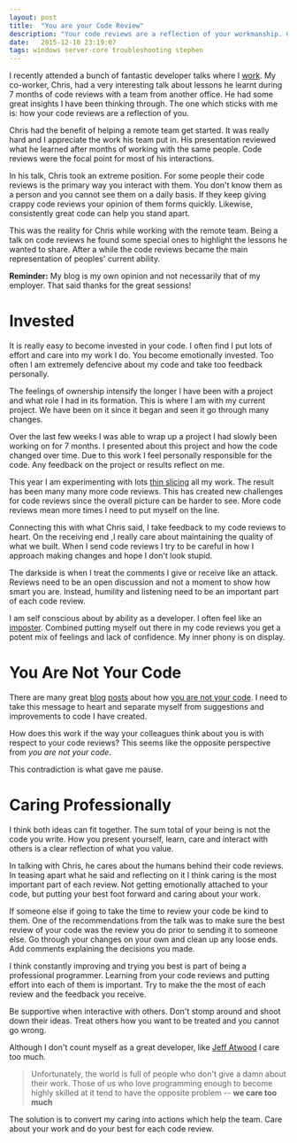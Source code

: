 ```yaml
---
layout: post
title:  "You are your Code Review"
description: "Your code reviews are a reflection of your workmanship. Care about what you do and put your best effort forward."
date:   2015-12-10 23:19:07
tags: windows server-core troubleshooting stephen
---
```


I recently attended a bunch of fantastic developer talks where I [work][d2l].
My co-worker, Chris, had a very interesting talk about lessons he learnt during
7 months of code reviews with a team from another office. He had some great
insights I have been thinking through. The one which sticks with me is: how your
code reviews are a reflection of you.

Chris had the benefit of helping a remote team get started. It was really hard
and I appreciate the work his team put in. His presentation reviewed what he
learned after months of working with the same people. Code reviews were the
focal point for most of his interactions.

In his talk, Chris took an extreme position. For some people their code reviews
is the primary way you interact with them. You don't know them as a person and
you cannot see them on a daily basis. If they keep giving crappy code reviews
your opinion of them forms quickly. Likewise, consistently great code can help
you stand apart.

This was the reality for Chris while working with the remote team. Being a talk
on code reviews he found some special ones to highlight the lessons he wanted to
share. After a while the code reviews became the main representation
of peoples' current ability.

<div class="disclaimer">
<strong>Reminder:</strong> My blog is my own opinion and not necessarily that of my employer.
That said thanks for the great sessions!
</div>

Invested
===============================================================================

It is really easy to become invested in your code. I often find I put lots of
effort and care into my work I do. You become emotionally invested. Too often
I am extremely defencive about my code and take too feedback personally.

The feelings of ownership intensify the longer I have been with a project and
what role I had in its formation. This is where I am with my current project.
We have been on it since it began and seen it go through many changes.

Over the last few weeks I was able to wrap up a project I had slowly been working on for 7
months. I presented about this project and how the code changed over time.
Due to this work I feel personally responsible for the code. Any feedback on
the project or results reflect on me.

This year I am experimenting with lots [thin slicing][slicing] all my work. The
result has been many many more code reviews. This has created new challenges for
code reviews since the overall picture can be harder to see. More code reviews
mean more times I need to put myself on the line.

Connecting this with what Chris said, I take feedback to my code reviews to
heart. On the receiving end ,I really care about maintaining the quality of
what we built. When I send code reviews I try to be careful in how I approach
making changes and hope I don't look stupid.

The darkside is when I treat the comments I give or receive like an attack.
Reviews need to be an open discussion and not a moment to show how smart you are.
Instead, humility and listening need to be an important part of each code review.

I am self conscious about by ability as a developer. I often feel like an
[imposter][imposter]. Combined putting myself out there in my code reviews
you get a potent mix of feelings and lack of confidence. My inner phony is
on display.

You Are Not Your Code
===============================================================================

There are many great [blog][scott] [posts][jeff] about how [you are not your code][google]. I
need to take this message to heart and separate myself from suggestions and
improvements to code I have created.

How does this work if the way your colleagues think about you is with respect
to your code reviews? This seems like the opposite perspective from
*you are not your code*.

This contradiction is what gave me pause.

Caring Professionally
===============================================================================

I think both ideas can fit together. The sum total of your being is not
the code you write. How you present yourself, learn, care and interact with
others is a clear reflection of what you value.

In talking with Chris, he cares about the humans behind their code reviews. In
teasing apart what he said and reflecting on it I think caring is the most
important part of each review. Not getting emotionally attached to your code,
but putting your best foot forward and caring about your work.

If someone else if going to take the time to review your code be kind to them.
One of the recommendations from the talk was to make sure the best review of
your code was the review you do prior to sending it to someone else. Go through
your changes on your own and clean up any loose ends. Add comments explaining
the decisions you made.

I think constantly improving and trying you best is part of being a professional
programmer. Learning from your code reviews and putting effort into each of them
is important. Try to make the the most of each review and the feedback you
receive.

Be supportive when interactive with others. Don't stomp around and shoot down
their ideas. Treat others how you want to be treated and you cannot go wrong.

Although I don't count myself as a great developer, like [Jeff Atwood][jeff]
I care too much.

> Unfortunately, the world is full of people who don't give a damn about their
> work. Those of us who love programming enough to become highly skilled at it
> tend to have the opposite problem -- **we care too much**

The solution is to convert my caring into actions which help the team. Care
about your work and do your best for each code review.

[d2l]: http://www.d2l.com/
[imposter]: http://www.hanselman.com/blog/ImAPhonyAreYou.aspx
[scott]: http://www.hanselman.com/blog/YouAreNotYourCode.aspx
[jeff]: http://blog.codinghorror.com/egoless-programming-you-are-not-your-job/
[google]: https://www.google.ca/search?q=you+are+not+your+code
[slicing]: /posts/slicing-pull-requests
